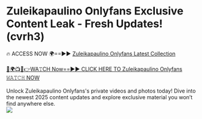 # Zuleikapaulino Onlyfans Exclusive Content Leak - Fresh Updates! (cvrh3)

🔥 ACCESS NOW 🌍==►► <a href="https://tinyurl.com/kvy9nzfs" rel="nofollow">Zuleikapaulino Onlyfans Latest Collection</a>
<br><br>
[🔴🌍📺📱👉WA𝚃CH Now==►► CLICK HERE TO Zuleikapaulino Onlyfans 𝚆𝙰𝚃𝙲𝙷 NOW](https://tinyurl.com/kvy9nzfs)
<br><br>
Unlock Zuleikapaulino Onlyfans's private videos and photos today! Dive into the newest 2025 content updates and explore exclusive material you won’t find anywhere else.
<br>
<a href="https://tinyurl.com/kvy9nzfs" rel="nofollow" data-target="animated-image.originalLink"><img src="https://camo.githubusercontent.com/8a4f000d20f83aca3bf7ec5f350d767afa0574a8a352519fd8cfa583a6f93a33/68747470733a2f2f692e696d6775722e636f6d2f644a486b345a712e676966" data-canonical-src="https://i.imgur.com/dJHk4Zq.gif" style="max-width: 100%; display: inline-block;" data-target="animated-image.originalImage"></a>
<br>
